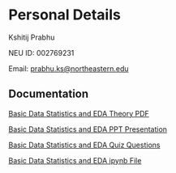 
# Personal Details

Kshitij Prabhu  

NEU ID: 002769231

Email: prabhu.ks@northeastern.edu


## Documentation

[Basic Data Statistics and EDA Theory PDF](https://northeastern-my.sharepoint.com/:b:/g/personal/prabhu_ks_northeastern_edu/Ee60H4ufFaNMqT20bXaSwcABpcz8ZrI03QEbJ7krQKfIkQ?e=h6Pa5f)

[Basic Data Statistics and EDA PPT Presentation](https://northeastern-my.sharepoint.com/:p:/g/personal/prabhu_ks_northeastern_edu/EUuK0IR85KVNuzMV3I9rEKMBH4RIsa-guOmd7-SEc33UUg?e=IZvMBt)

[Basic Data Statistics and EDA Quiz Questions](https://northeastern-my.sharepoint.com/:b:/g/personal/prabhu_ks_northeastern_edu/Efz3KRHQXSNAooHq9iE-KB4BOQWdTQrGw3uraEDXriermA?e=b2c0md)

[Basic Data Statistics and EDA ipynb File](https://github.com/prabhu-ks/INFO7390_Submission/blob/main/Basic%20Data%20Statistics.ipynb)